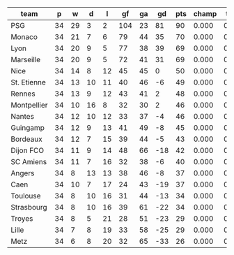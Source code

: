 |    team     | p  | w  | d  | l  | gf  | ga | gd  | pts | champ | top2  | top3  | top4  |  5-7  | bot4  | bot3  | bot2  |
|-------------|----|----|----|----|-----|----|-----|-----|-------|-------|-------|-------|-------|-------|-------|-------|
| PSG         | 34 | 29 |  3 |  2 | 104 | 23 |  81 |  90 | 0.000 | 0.000 | 0.000 | 0.000 | 0.000 | 0.000 | 0.000 | 0.000|
| Monaco      | 34 | 21 |  7 |  6 |  79 | 44 |  35 |  70 | 0.000 | 0.000 | 0.000 | 0.000 | 0.000 | 0.000 | 0.000 | 0.000|
| Lyon        | 34 | 20 |  9 |  5 |  77 | 38 |  39 |  69 | 0.000 | 0.000 | 0.000 | 0.000 | 0.000 | 0.000 | 0.000 | 0.000|
| Marseille   | 34 | 20 |  9 |  5 |  72 | 41 |  31 |  69 | 0.000 | 0.000 | 0.000 | 0.000 | 0.000 | 0.000 | 0.000 | 0.000|
| Nice        | 34 | 14 |  8 | 12 |  45 | 45 |   0 |  50 | 0.000 | 0.000 | 0.000 | 0.000 | 0.000 | 0.000 | 0.000 | 0.000|
| St. Etienne | 34 | 13 | 10 | 11 |  40 | 46 |  -6 |  49 | 0.000 | 0.000 | 0.000 | 0.000 | 0.000 | 0.000 | 0.000 | 0.000|
| Rennes      | 34 | 13 |  9 | 12 |  43 | 41 |   2 |  48 | 0.000 | 0.000 | 0.000 | 0.000 | 0.000 | 0.000 | 0.000 | 0.000|
| Montpellier | 34 | 10 | 16 |  8 |  32 | 30 |   2 |  46 | 0.000 | 0.000 | 0.000 | 0.000 | 0.000 | 0.000 | 0.000 | 0.000|
| Nantes      | 34 | 12 | 10 | 12 |  33 | 37 |  -4 |  46 | 0.000 | 0.000 | 0.000 | 0.000 | 0.000 | 0.000 | 0.000 | 0.000|
| Guingamp    | 34 | 12 |  9 | 13 |  41 | 49 |  -8 |  45 | 0.000 | 0.000 | 0.000 | 0.000 | 0.000 | 0.000 | 0.000 | 0.000|
| Bordeaux    | 34 | 12 |  7 | 15 |  39 | 44 |  -5 |  43 | 0.000 | 0.000 | 0.000 | 0.000 | 0.000 | 0.000 | 0.000 | 0.000|
| Dijon FCO   | 34 | 11 |  9 | 14 |  48 | 66 | -18 |  42 | 0.000 | 0.000 | 0.000 | 0.000 | 0.000 | 0.000 | 0.000 | 0.000|
| SC Amiens   | 34 | 11 |  7 | 16 |  32 | 38 |  -6 |  40 | 0.000 | 0.000 | 0.000 | 0.000 | 0.000 | 0.000 | 0.000 | 0.000|
| Angers      | 34 |  8 | 13 | 13 |  38 | 46 |  -8 |  37 | 0.000 | 0.000 | 0.000 | 0.000 | 0.000 | 0.000 | 0.000 | 0.000|
| Caen        | 34 | 10 |  7 | 17 |  24 | 43 | -19 |  37 | 0.000 | 0.000 | 0.000 | 0.000 | 0.000 | 0.000 | 0.000 | 0.000|
| Toulouse    | 34 |  8 | 10 | 16 |  31 | 44 | -13 |  34 | 0.000 | 0.000 | 0.000 | 0.000 | 0.000 | 0.000 | 0.000 | 0.000|
| Strasbourg  | 34 |  8 | 10 | 16 |  39 | 61 | -22 |  34 | 0.000 | 0.000 | 0.000 | 0.000 | 0.000 | 0.000 | 0.000 | 0.000|
| Troyes      | 34 |  8 |  5 | 21 |  28 | 51 | -23 |  29 | 0.000 | 0.000 | 0.000 | 0.000 | 0.000 | 0.000 | 0.000 | 0.000|
| Lille       | 34 |  7 |  8 | 19 |  33 | 58 | -25 |  29 | 0.000 | 0.000 | 0.000 | 0.000 | 0.000 | 0.000 | 0.000 | 0.000|
| Metz        | 34 |  6 |  8 | 20 |  32 | 65 | -33 |  26 | 0.000 | 0.000 | 0.000 | 0.000 | 0.000 | 0.000 | 0.000 | 0.000|
